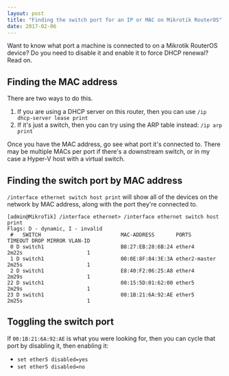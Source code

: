 ```yaml
---
layout: post
title: "Finding the switch port for an IP or MAC on Mikrotik RouterOS"
date: 2017-02-06
---
```


Want to know what port a machine is connected to on a Mikrotik RouterOS device? Do you need to disable it and enable it to force DHCP renewal? Read on.

## Finding the MAC address

There are two ways to do this. 

1. If you are using a DHCP server on this router, then you can use `/ip dhcp-server lease print`
2. If it's just a switch, then you can try using the ARP table instead: `/ip arp print`

Once you have the MAC address, go see what port it's connected to. There may be multiple MACs per port if there's a downstream switch, or in my case a Hyper-V host with a virtual switch.

## Finding the switch port by MAC address

`/interface ethernet switch host print` will show all of the devices on the network by MAC address, along with the port they're connected to.

```
[admin@MikroTik] /interface ethernet> /interface ethernet switch host print
Flags: D - dynamic, I - invalid
 #   SWITCH                          MAC-ADDRESS       PORTS                         TIMEOUT DROP MIRROR VLAN-ID
 0 D switch1                         B8:27:EB:28:6B:24 ether4                        2m22s                     1
 1 D switch1                         00:0E:8F:84:3E:3A ether2-master                 2m25s                     1
 2 D switch1                         E8:40:F2:06:25:A8 ether4                        2m29s                     1
22 D switch1                         00:15:5D:01:62:00 ether5                        2m29s                     1
23 D switch1                         00:1B:21:6A:92:AE ether5                        2m25s                     1

```


## Toggling the switch port

If `00:1B:21:6A:92:AE` is what you were looking for, then you can cycle that port by disabling it, then enabling it:
 - `set ether5 disabled=yes`
 - `set ether5 disabled=no`
